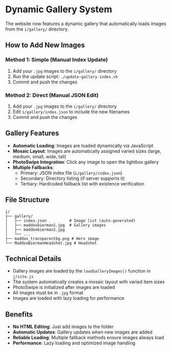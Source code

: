 # Dynamic Gallery System

The website now features a dynamic gallery that automatically loads images from the `i/gallery/` directory.

## How to Add New Images

### Method 1: Simple (Manual Index Update)
1. Add your `.jpg` images to the `i/gallery/` directory
2. Run the update script: `./update-gallery-index.sh`
3. Commit and push the changes

### Method 2: Direct (Manual JSON Edit)
1. Add your `.jpg` images to the `i/gallery/` directory  
2. Edit `i/gallery/index.json` to include the new filenames
3. Commit and push the changes

## Gallery Features

- **Automatic Loading**: Images are loaded dynamically via JavaScript
- **Mosaic Layout**: Images are automatically assigned varied sizes (large, medium, small, wide, tall)
- **PhotoSwipe Integration**: Click any image to open the lightbox gallery
- **Multiple Fallbacks**: 
  - Primary: JSON index file (`i/gallery/index.json`)
  - Secondary: Directory listing (if server supports it)
  - Tertiary: Hardcoded fallback list with existence verification

## File Structure

```
i/
├── gallery/
│   ├── index.json          # Image list (auto-generated)
│   ├── maddoxbierman1.jpg  # Gallery images
│   ├── maddoxbierman2.jpg
│   └── ...
├── maddox_transparentbg.png # Hero image
└── MaddoxBiermanHeadshot.jpg # Headshot
```

## Technical Details

- Gallery images are loaded by the `loadGalleryImages()` function in `j/site.js`
- The system automatically creates a mosaic layout with varied item sizes
- PhotoSwipe is initialized after images are loaded
- All images must be in `.jpg` format
- Images are loaded with lazy loading for performance

## Benefits

- **No HTML Editing**: Just add images to the folder
- **Automatic Updates**: Gallery updates when new images are added
- **Reliable Loading**: Multiple fallback methods ensure images always load
- **Performance**: Lazy loading and optimized image handling
